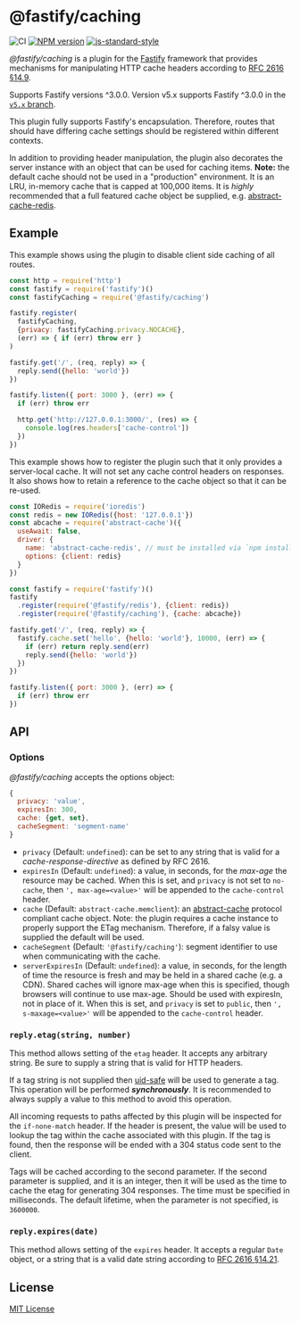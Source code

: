 # @fastify/caching

![CI](https://github.com/fastify/fastify-caching/workflows/CI/badge.svg)
[![NPM version](https://img.shields.io/npm/v/@fastify/caching.svg?style=flat)](https://www.npmjs.com/package/@fastify/caching)
[![js-standard-style](https://img.shields.io/badge/code%20style-standard-brightgreen.svg?style=flat)](https://standardjs.com/)

*@fastify/caching* is a plugin for the [Fastify](http://fastify.io/) framework
that provides mechanisms for manipulating HTTP cache headers according to
[RFC 2616 §14.9](https://tools.ietf.org/html/rfc2616#section-14.9).

Supports Fastify versions ^3.0.0. Version v5.x supports Fastify ^3.0.0 in
the [`v5.x` branch](https://github.com/fastify/fastify-caching/tree/v5.x).

This plugin fully supports Fastify's encapsulation. Therefore, routes that
should have differing cache settings should be registered within different
contexts.

In addition to providing header manipulation, the plugin also decorates the
server instance with an object that can be used for caching items. **Note:**
the default cache should not be used in a "production" environment. It is
an LRU, in-memory cache that is capped at 100,000 items. It is *highly*
recommended that a full featured cache object be supplied, e.g.
[abstract-cache-redis][acache-redis].

[acache-redis]: https://www.npmjs.com/package/abstract-cache-redis

## Example

This example shows using the plugin to disable client side caching of all
routes.

```js
const http = require('http')
const fastify = require('fastify')()
const fastifyCaching = require('@fastify/caching')

fastify.register(
  fastifyCaching,
  {privacy: fastifyCaching.privacy.NOCACHE},
  (err) => { if (err) throw err }
)

fastify.get('/', (req, reply) => {
  reply.send({hello: 'world'})
})

fastify.listen({ port: 3000 }, (err) => {
  if (err) throw err

  http.get('http://127.0.0.1:3000/', (res) => {
    console.log(res.headers['cache-control'])
  })
})
```

This example shows how to register the plugin such that it only provides
a server-local cache. It will not set any cache control headers on responses.
It also shows how to retain a reference to the cache object so that it can
be re-used.

```js
const IORedis = require('ioredis')
const redis = new IORedis({host: '127.0.0.1'})
const abcache = require('abstract-cache')({
  useAwait: false,
  driver: {
    name: 'abstract-cache-redis', // must be installed via `npm install`
    options: {client: redis}
  }
})

const fastify = require('fastify')()
fastify
  .register(require('@fastify/redis'), {client: redis})
  .register(require('@fastify/caching'), {cache: abcache})

fastify.get('/', (req, reply) => {
  fastify.cache.set('hello', {hello: 'world'}, 10000, (err) => {
    if (err) return reply.send(err)
    reply.send({hello: 'world'})
  })
})

fastify.listen({ port: 3000 }, (err) => {
  if (err) throw err
})
```

## API

### Options

*@fastify/caching* accepts the options object:

```js
{
  privacy: 'value',
  expiresIn: 300,
  cache: {get, set},
  cacheSegment: 'segment-name'
}
```

+ `privacy` (Default: `undefined`): can be set to any string that is valid
for a *cache-response-directive* as defined by RFC 2616.
+ `expiresIn` (Default: `undefined`): a value, in seconds, for the *max-age* the
resource may be cached. When this is set, and `privacy` is not set to `no-cache`,
then `', max-age=<value>'` will be appended to the `cache-control` header. 
+ `cache` (Default: `abstract-cache.memclient`): an [abstract-cache][acache]
protocol compliant cache object. Note: the plugin requires a cache instance to
properly support the ETag mechanism. Therefore, if a falsy value is supplied
the default will be used.
+ `cacheSegment` (Default: `'@fastify/caching'`): segment identifier to use when
communicating with the cache.
+ `serverExpiresIn` (Default: `undefined`): a value, in seconds, for the length of time the resource is fresh and may be held in a shared cache (e.g. a CDN). Shared caches will ignore max-age when this is specified, though browsers will continue to use max-age. Should be used with expiresIn, not in place of it. When this is set, and `privacy` is set to `public`,  then `', s-maxage=<value>'` will be appended to the `cache-control` header.  

[acache]: https://www.npmjs.com/package/abstract-cache

### `reply.etag(string, number)`

This method allows setting of the `etag` header. It accepts any arbitrary
string. Be sure to supply a string that is valid for HTTP headers.

If a tag string is not supplied then [uid-safe][uid-safe] will be used to
generate a tag. This operation will be performed ***synchronously***. It is
recommended to always supply a value to this method to avoid this operation.

All incoming requests to paths affected by this plugin will be inspected for
the `if-none-match` header. If the header is present, the value will be used
to lookup the tag within the cache associated with this plugin. If the tag is
found, then the response will be ended with a 304 status code sent to
the client.

Tags will be cached according to the second parameter. If the second parameter
is supplied, and it is an integer, then it will be used as the time to cache
the etag for generating 304 responses. The time must be specified in
milliseconds. The default lifetime, when the parameter is not specified, is
`3600000`.

[uid-safe]: https://www.npmjs.com/package/uid-safe

### `reply.expires(date)`

This method allows setting of the `expires` header. It accepts a regular `Date`
object, or a string that is a valid date string according to
[RFC 2616 §14.21][sec14.21].

[sec14.21]: https://tools.ietf.org/html/rfc2616#section-14.21

## License

[MIT License](https://jsumners.mit-license.org/)
